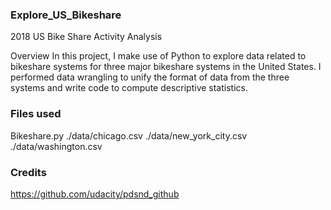 ### Explore_US_Bikeshare
2018 US Bike Share Activity Analysis

Overview
In this project, I make use of Python to explore data related to bikeshare systems for three major bikeshare systems in the United States. I performed data wrangling to unify the format of data from the three systems and write code to compute descriptive statistics.

### Files used
Bikeshare.py
./data/chicago.csv
./data/new_york_city.csv
./data/washington.csv


### Credits
https://github.com/udacity/pdsnd_github
